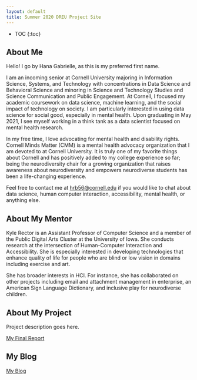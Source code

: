 ```yaml
---
layout: default
title: Summer 2020 DREU Project Site
---
```


* TOC
{:toc}

## About Me

Hello! I go by Hana Gabrielle, as this is my preferred first name.

I am an incoming senior at Cornell University majoring in Information Science, Systems, and Technology with concentrations in Data Science and Behavioral Science and minoring in Science and Technology Studies and Science Communication and Public Engagement. At Cornell, I focused my academic coursework on data science, machine learning, and the social impact of technology on society. I am particularly interested in using data science for social good, especially in mental health. Upon graduating in May 2021, I see myself working in a think tank as a data scientist focused on mental health research.

In my free time, I love advocating for mental health and disability rights. Cornell Minds Matter (CMM) is a mental health advocacy organization that I am devoted to at Cornell University. It is truly one of my favorite things about Cornell and has positively added to my college experience so far; being the neurodiversity chair for a growing organization that raises awareness about neurodiversity and empowers neurodiverse students has been a life-changing experience.

Feel free to contact me at hrb56@cornell.edu if you would like to chat about data science, human computer interaction, accessibility, mental health, or anything else. 

## About My Mentor

Kyle Rector is an Assistant Professor of Computer Science and a member of the Public Digital Arts Cluster at the University of Iowa. She conducts research at the intersection of Human-Computer Interaction and Accessibility. She is especially interested in developing technologies that enhance quality of life for people who are blind or low vision in domains including exercise and art.

She has broader interests in HCI. For instance, she has collaborated on other projects including email and attachment management in enterprise, an American Sign Language Dictionary, and inclusive play for neurodiverse children.

## About My Project

Project description goes here.

[My Final Report](files/finalreport.pdf)

## My Blog

[My Blog](blog.html)
